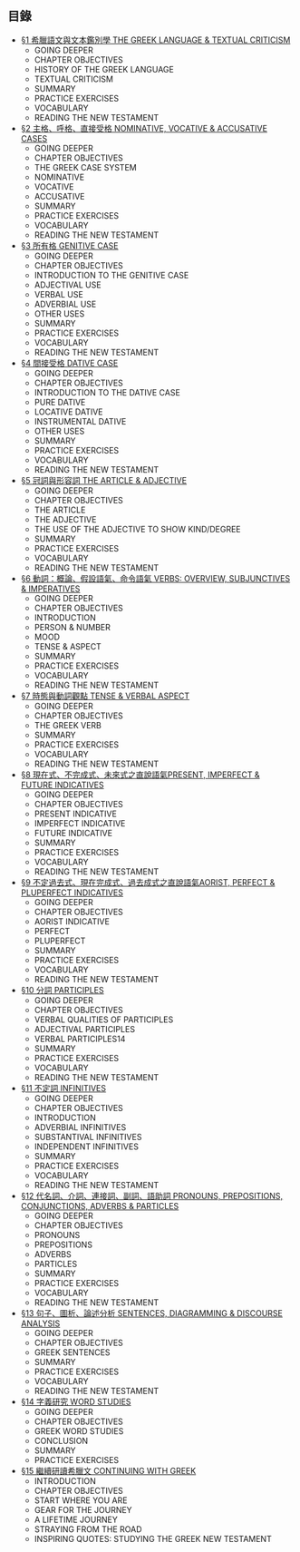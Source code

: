 ## 目錄


- [§1 希臘語文與文本鑑別學 THE GREEK LANGUAGE & TEXTUAL CRITICISM](§1.md)
	- GOING DEEPER
	- CHAPTER OBJECTIVES
	- HISTORY OF THE GREEK LANGUAGE
	- TEXTUAL CRITICISM
	- SUMMARY
	- PRACTICE EXERCISES
	- VOCABULARY
	- READING THE NEW TESTAMENT
- [§2 主格、呼格、直接受格 NOMINATIVE, VOCATIVE & ACCUSATIVE CASES](§2.md)
	- GOING DEEPER
	- CHAPTER OBJECTIVES
	- THE GREEK CASE SYSTEM
	- NOMINATIVE
	- VOCATIVE
	- ACCUSATIVE
	- SUMMARY
	- PRACTICE EXERCISES
	- VOCABULARY
	- READING THE NEW TESTAMENT
- [§3 所有格 GENITIVE CASE](§3.md)
	- GOING DEEPER
	- CHAPTER OBJECTIVES
	- INTRODUCTION TO THE GENITIVE CASE
	- ADJECTIVAL USE
	- VERBAL USE
	- ADVERBIAL USE
	- OTHER USES
	- SUMMARY
	- PRACTICE EXERCISES
	- VOCABULARY
	- READING THE NEW TESTAMENT
- [§4 間接受格 DATIVE CASE](§4.md)
	- GOING DEEPER
	- CHAPTER OBJECTIVES
	- INTRODUCTION TO THE DATIVE CASE
	- PURE DATIVE
	- LOCATIVE DATIVE
	- INSTRUMENTAL DATIVE
	- OTHER USES
	- SUMMARY
	- PRACTICE EXERCISES
	- VOCABULARY
	- READING THE NEW TESTAMENT
- [§5 冠詞與形容詞 THE ARTICLE & ADJECTIVE](§5.md)
	- GOING DEEPER
	- CHAPTER OBJECTIVES
	- THE ARTICLE
	- THE ADJECTIVE
	- THE USE OF THE ADJECTIVE TO SHOW KIND/DEGREE
	- SUMMARY
	- PRACTICE EXERCISES
	- VOCABULARY
	- READING THE NEW TESTAMENT
- [§6 動詞：概論、假設語氣、命令語氣 VERBS: OVERVIEW, SUBJUNCTIVES & IMPERATIVES](第6課.md)
	- GOING DEEPER
	- CHAPTER OBJECTIVES
	- INTRODUCTION
	- PERSON & NUMBER
	- MOOD
	- TENSE & ASPECT
	- SUMMARY
	- PRACTICE EXERCISES
	- VOCABULARY
	- READING THE NEW TESTAMENT
- [§7 時態與動詞觀點 TENSE & VERBAL ASPECT](第7課.md)
	- GOING DEEPER
	- CHAPTER OBJECTIVES
	- THE GREEK VERB
	- SUMMARY
	- PRACTICE EXERCISES
	- VOCABULARY
	- READING THE NEW TESTAMENT
- [§8 現在式、不完成式、未來式之直說語氣PRESENT, IMPERFECT & FUTURE INDICATIVES](第8課.md)
	- GOING DEEPER
	- CHAPTER OBJECTIVES
	- PRESENT INDICATIVE
	- IMPERFECT INDICATIVE
	- FUTURE INDICATIVE
	- SUMMARY
	- PRACTICE EXERCISES
	- VOCABULARY
	- READING THE NEW TESTAMENT
- [§9 不定過去式、現在完成式、過去成式之直說語氣AORIST, PERFECT & PLUPERFECT INDICATIVES](第9課.md)
	- GOING DEEPER
	- CHAPTER OBJECTIVES
	- AORIST INDICATIVE
	- PERFECT
	- PLUPERFECT
	- SUMMARY
	- PRACTICE EXERCISES
	- VOCABULARY
	- READING THE NEW TESTAMENT
- [§10 分詞 PARTICIPLES](第10課.md)
	- GOING DEEPER
	- CHAPTER OBJECTIVES
	- VERBAL QUALITIES OF PARTICIPLES
	- ADJECTIVAL PARTICIPLES
	- VERBAL PARTICIPLES14
	- SUMMARY
	- PRACTICE EXERCISES
	- VOCABULARY
	- READING THE NEW TESTAMENT
- [§11 不定詞 INFINITIVES](第11課.md)
	- GOING DEEPER
	- CHAPTER OBJECTIVES
	- INTRODUCTION
	- ADVERBIAL INFINITIVES
	- SUBSTANTIVAL INFINITIVES
	- INDEPENDENT INFINITIVES
	- SUMMARY
	- PRACTICE EXERCISES
	- VOCABULARY
	- READING THE NEW TESTAMENT
- [§12 代名詞、介詞、連接詞、副詞、語助詞 PRONOUNS, PREPOSITIONS, CONJUNCTIONS, ADVERBS & PARTICLES](§12.md)
	- GOING DEEPER
	- CHAPTER OBJECTIVES
	- PRONOUNS
	- PREPOSITIONS
	- ADVERBS
	- PARTICLES
	- SUMMARY
	- PRACTICE EXERCISES
	- VOCABULARY
	- READING THE NEW TESTAMENT
- [§13 句子、圖析、論述分析 SENTENCES, DIAGRAMMING & DISCOURSE ANALYSIS](第13課.md)
	- GOING DEEPER
	- CHAPTER OBJECTIVES
	- GREEK SENTENCES
	- SUMMARY
	- PRACTICE EXERCISES
	- VOCABULARY
	- READING THE NEW TESTAMENT
- [§14 字義研究 WORD STUDIES](§14.md)
	- GOING DEEPER
	- CHAPTER OBJECTIVES
	- GREEK WORD STUDIES
	- CONCLUSION
	- SUMMARY
	- PRACTICE EXERCISES
- [§15 繼續研讀希臘文 CONTINUING WITH GREEK](15.md)
	- INTRODUCTION
	- CHAPTER OBJECTIVES
	- START WHERE YOU ARE
	- GEAR FOR THE JOURNEY
	- A LIFETIME JOURNEY
	- STRAYING FROM THE ROAD
	- INSPIRING QUOTES: STUDYING THE GREEK NEW TESTAMENT

